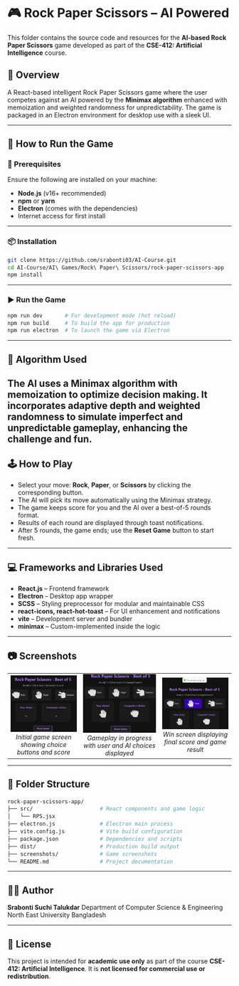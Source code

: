 # 🎮 Rock Paper Scissors – AI Powered

This folder contains the source code and resources for the **AI-based Rock Paper Scissors** game developed as part of the **CSE-412: Artificial Intelligence** course.

## 📌 Overview

A React-based intelligent Rock Paper Scissors game where the user competes against an AI powered by the **Minimax algorithm** enhanced with memoization and weighted randomness for unpredictability. The game is packaged in an Electron environment for desktop use with a sleek UI.

---

## 🚀 How to Run the Game

### 🔧 Prerequisites

Ensure the following are installed on your machine:

- **Node.js** (v16+ recommended)
- **npm** or **yarn**
- **Electron** (comes with the dependencies)
- Internet access for first install

---

### 📦 Installation

```bash
git clone https://github.com/srabonti03/AI-Course.git
cd AI-Course/AI\ Games/Rock\ Paper\ Scissors/rock-paper-scissors-app
npm install
```

---

### ▶️ Run the Game

```bash
npm run dev       # For development mode (hot reload)
npm run build     # To build the app for production
npm run electron  # To launch the game via Electron
```

---

## 🧠 Algorithm Used
The AI uses a **Minimax algorithm** with **memoization** to optimize decision making. It incorporates **adaptive depth** and **weighted randomness** to simulate imperfect and unpredictable gameplay, enhancing the challenge and fun.
---

## 🕹️ How to Play

- Select your move: **Rock**, **Paper**, or **Scissors** by clicking the corresponding button.
- The AI will pick its move automatically using the Minimax strategy.
- The game keeps score for you and the AI over a best-of-5 rounds format.
- Results of each round are displayed through toast notifications.
- After 5 rounds, the game ends; use the **Reset Game** button to start fresh.

---

## 💻 Frameworks and Libraries Used

- **React.js** – Frontend framework
- **Electron** – Desktop app wrapper
- **SCSS** – Styling preprocessor for modular and maintainable CSS
- **react-icons, react-hot-toast** – For UI enhancement and notifications
- **vite** – Development server and bundler
- **minimax** – Custom-implemented inside the logic

---

## 📷 Screenshots

<p align="center">
  <table>
    <tr>
      <td align="center">
        <img src="../screenshots/rps-init.png" alt="Rock Paper Scissors Initial Screen" width="250" /><br/>
        <em>Initial game screen showing choice buttons and score</em>
      </td>
      <td align="center">
        <img src="../screenshots/rps-playing.png" alt="Rock Paper Scissors Gameplay" width="250" /><br/>
        <em>Gameplay in progress with user and AI choices displayed</em>
      </td>
      <td align="center">
        <img src="../screenshots/rps-win.png" alt="Rock Paper Scissors Win Screen" width="250" /><br/>
        <em>Win screen displaying final score and game result</em>
      </td>
    </tr>
  </table>
</p>

---

## 📁 Folder Structure

```bash
rock-paper-scissors-app/
├── src/                     # React components and game logic
│   └── RPS.jsx
├── electron.js              # Electron main process
├── vite.config.js           # Vite build configuration
├── package.json             # Dependencies and scripts
├── dist/                    # Production build output
├── screenshots/             # Game screenshots
└── README.md                # Project documentation
```

---

## 👩‍💻 Author

**Srabonti Suchi Talukdar**
Department of Computer Science & Engineering
North East University Bangladesh

---

## 📜 License

This project is intended for **academic use only** as part of the course **CSE-412: Artificial Intelligence**. It is **not licensed for commercial use or redistribution**.
